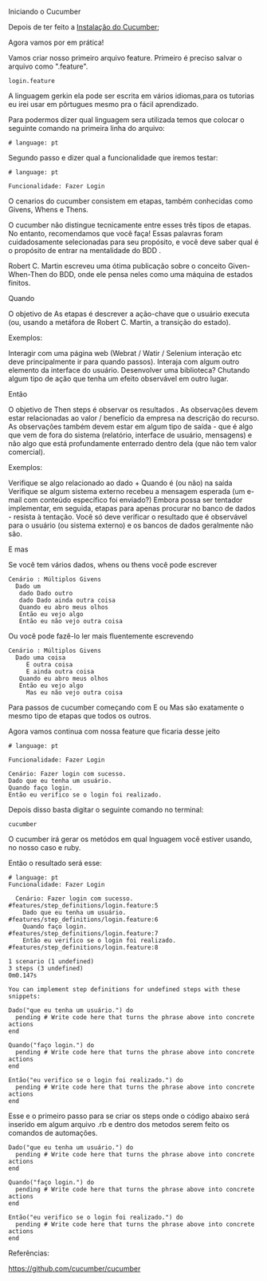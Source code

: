 Iniciando o Cucumber

Depois de ter feito a [Instalação do Cucumber](https://github.com/brunobatista25/best_archer/blob/master/tests/Cucumber/02-instalacao_cucumber.md);

Agora vamos por em prática!

Vamos criar nosso primeiro arquivo feature.
Primeiro é preciso salvar o arquivo como ".feature".

```
login.feature
```

A linguagem gerkin ela pode ser escrita em vários idiomas,para os tutorias eu irei usar em pôrtugues mesmo pra o fácil aprendizado.

Para podermos dizer qual linguagem sera utilizada temos que colocar o seguinte comando na primeira linha do arquivo:

```
# language: pt
```

Segundo passo e dizer qual a funcionalidade que iremos testar:

```
# language: pt

Funcionalidade: Fazer Login

```

O cenarios do cucumber consistem em etapas, também conhecidas como Givens, Whens e Thens.

O cucumber não distingue tecnicamente entre esses três tipos de etapas. No entanto, recomendamos que você faça! Essas palavras foram cuidadosamente selecionadas para seu propósito, e você deve saber qual é o propósito de entrar na mentalidade do BDD .

Robert C. Martin escreveu uma ótima publicação sobre o conceito Given-When-Then do BDD, onde ele pensa neles como uma máquina de estados finitos.

Quando

O objetivo de As etapas é descrever a ação-chave que o usuário executa (ou, usando a metáfora de Robert C. Martin, a transição do estado).

Exemplos:

Interagir com uma página web (Webrat / Watir / Selenium interação etc deve principalmente ir para quando passos).
Interaja com algum outro elemento da interface do usuário.
Desenvolver uma biblioteca? Chutando algum tipo de ação que tenha um efeito observável em outro lugar.

Então

O objetivo de Then steps é observar os resultados . As observações devem estar relacionadas ao valor / benefício da empresa na descrição do recurso. As observações também devem estar em algum tipo de saída - que é algo que vem de fora do sistema (relatório, interface de usuário, mensagens) e não algo que está profundamente enterrado dentro dela (que não tem valor comercial).

Exemplos:

Verifique se algo relacionado ao dado + Quando é (ou não) na saída
Verifique se algum sistema externo recebeu a mensagem esperada (um e-mail com conteúdo específico foi enviado?)
Embora possa ser tentador implementar, em seguida, etapas para apenas procurar no banco de dados - resista à tentação. Você só deve verificar o resultado que é observável para o usuário (ou sistema externo) e os bancos de dados geralmente não são.

E mas

Se você tem vários dados, whens ou thens você pode escrever

```
Cenário : Múltiplos Givens 
  Dado um
   dado Dado outro
   dado Dado ainda outra coisa
   Quando eu abro meus olhos
   Então eu vejo algo
   Então eu não vejo outra coisa
```

Ou você pode fazê-lo ler mais fluentemente escrevendo

```
Cenário : Múltiplos Givens 
  Dado uma coisa
     E outra coisa
     E ainda outra coisa
   Quando eu abro meus olhos
   Então eu vejo algo
     Mas eu não vejo outra coisa
```

Para passos de cucumber começando com E ou Mas são exatamente o mesmo tipo de etapas que todos os outros.

Agora vamos continua com nossa feature que ficaria desse jeito


```
# language: pt

Funcionalidade: Fazer Login

Cenário: Fazer login com sucesso.
Dado que eu tenha um usuário.
Quando faço login.
Então eu verifico se o login foi realizado. 

```

Depois disso basta digitar o seguinte comando no terminal:

```
cucumber
``` 

O cucumber irá gerar os metódos em qual lnguagem você estiver usando, no nosso caso e ruby.

Então o resultado será esse:

```
# language: pt
Funcionalidade: Fazer Login

  Cenário: Fazer login com sucesso.              #features/step_definitions/login.feature:5
    Dado que eu tenha um usuário.                #features/step_definitions/login.feature:6
    Quando faço login.                           #features/step_definitions/login.feature:7
    Então eu verifico se o login foi realizado.  #features/step_definitions/login.feature:8
  
1 scenario (1 undefined)
3 steps (3 undefined)
0m0.147s

You can implement step definitions for undefined steps with these snippets:

Dado("que eu tenha um usuário.") do
  pending # Write code here that turns the phrase above into concrete actions
end

Quando("faço login.") do
  pending # Write code here that turns the phrase above into concrete actions
end

Então("eu verifico se o login foi realizado.") do
  pending # Write code here that turns the phrase above into concrete actions
end

```

Esse e o primeiro passo para se criar os steps onde o código abaixo será inserido em algum arquivo .rb e dentro dos metodos serem feito os comandos de automações.

```
Dado("que eu tenha um usuário.") do
  pending # Write code here that turns the phrase above into concrete actions
end

Quando("faço login.") do
  pending # Write code here that turns the phrase above into concrete actions
end

Então("eu verifico se o login foi realizado.") do
  pending # Write code here that turns the phrase above into concrete actions
end
```

Referências:
	
https://github.com/cucumber/cucumber
